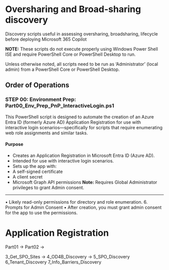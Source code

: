 # Oversharing and Broad-sharing discovery
Discovery scripts useful in assessing oversharing, broadsharing, lifecycle before deploying Microsoft 365 Copilot

**NOTE:** These scripts do not execute properly using Windows Power Shell ISE and require PowerShell Core or PowerShell Desktop to run.  

Unless otherwise noted, all scripts need to be run as ‘Administrator’ (local admin) from a PowerShell Core or PowerShell Desktop.

## Order of Operations
### STEP 00: Environment Prep: Part00_Env_Prep_PnP_InteractiveLogin.ps1
This PowerShell script is designed to automate the creation of an Azure Entra ID (formerly Azure AD) Application Registration for use with interactive login scenarios—specifically for scripts that require enumerating web role assignments and similar tasks.
#### Purpose
- Creates an Application Registration in Microsoft Entra ID (Azure AD).
- Intended for use with interactive login scenarios.
- Sets up the app with:
 - A self-signed certificate
 - A client secret
 - Microsoft Graph API permissions
**Note:** Requires Global Administrator privileges to grant Admin consent.
________________________________________







•	Likely read-only permissions for directory and role enumeration.
6.	Prompts for Admin Consent
•	After creation, you must grant admin consent for the app to use the permissions.



# Application Registration
Part01 -> Part02 -> 

3_Get_SPO_Sites -> 4_OD4B_Discovery -> 5_SPO_Discovery 6_Tenant_Discovery  7_Info_Barriers_Discovery


